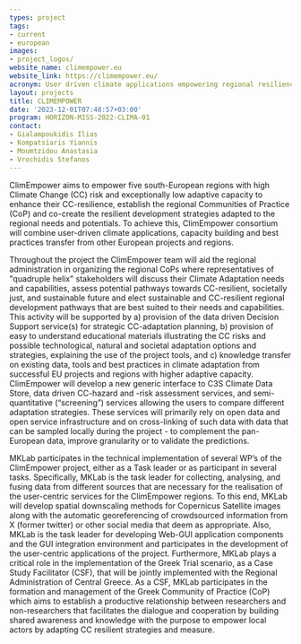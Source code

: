 ```yaml
---
types: project
tags:
- current
- european
images:
- project_logos/
website_name: climempower.eu
website_link: https://climempower.eu/
acronym: User driven climate applications empowering regional resilience
layout: projects
title: CLIMEMPOWER
date: '2023-12-01T07:48:57+03:00'
program: HORIZON-MISS-2022-CLIMA-01
contact:
- Gialampoukidis Ilias
- Kompatsiaris Yiannis
- Moumtzidou Anastasia 
- Vrochidis Stefanos
---
```

<p>
ClimEmpower aims to empower five south-European regions with high Climate Change (CC) risk and exceptionally low adaptive capacity to enhance their CC-resilience, establish the regional Communities of Practice (CoP) and co-create the resilient development strategies adapted to the regional needs and potentials. To achieve this, ClimEmpower consortium will combine user-driven climate applications, capacity building and best practices transfer from other European projects and regions.
</p>
<p>
Throughout the project the ClimEmpower team will aid the regional administration in organizing the regional CoPs where representatives of "quadruple helix" stakeholders will discuss their Climate Adaptation needs and capabilities, assess potential pathways towards CC-resilient, societally just, and sustainable future and elect sustainable and CC-resilient regional development pathways that are best suited to their needs and capabilities. This activity will be supported by a) provision of the data driven Decision Support service(s) for strategic CC-adaptation planning, b) provision of easy to understand educational materials illustrating the CC risks and possible technological, natural and societal adaptation options and strategies, explaining the use of the project tools, and c)  knowledge transfer on existing data, tools and best practices in climate adaptation from successful EU projects and regions with higher adaptive capacity. ClimEmpower will develop a new generic interface to C3S Climate Data Store, data driven CC-hazard and -risk assessment services, and semi-quantitative (“screening”) services allowing the users to compare different adaptation strategies. These services will primarily rely on open data and open service infrastructure and on cross-linking of such data with data that can be sampled locally during the project - to complement the pan-European data, improve granularity or to validate the predictions.
</p>
<p>
MKLab participates in the technical implementation of several WP’s of the ClimEmpower project, either as a Task leader or as participant in several tasks. Specifically, MKLab is the task leader for collecting, analysing, and fusing data from different sources that are necessary for the realisation of the user-centric services for the ClimEmpower regions. To this end, MKLab will develop spatial downscaling methods for Copernicus Satellite images along with the automatic georeferencing of crowdsourced information from X (former twitter) or other social media that deem as appropriate. Also, MKLab is the task leader for developing Web-GUI application components and the GUI integration environment and participates in the development of the user-centric applications of the project. Furthermore, MKLab plays a critical role in the implementation of the Greek Trial scenario, as a Case Study Facilitator (CSF), that will be jointly implemented with the Regional Administration of Central Greece. As a CSF, MKLab participates in the formation and management of the Greek Community of Practice (CoP) which aims to establish a productive relationship between researchers and non-researchers that facilitates the dialogue and cooperation by building shared awareness and knowledge with the purpose to empower local actors by adapting CC resilient strategies and measure.
</p>